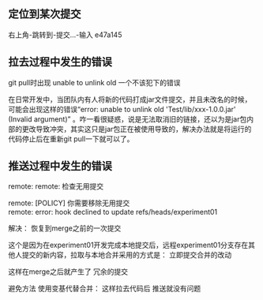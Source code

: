 ## 定位到某次提交
右上角-跳转到-提交...-输入 e47a145

## 拉去过程中发生的错误
git pull时出现 unable to unlink old 一个不该犯下的错误

在日常开发中，当团队内有人将新的代码打成jar文件提交，并且未改名的时候，可能会出现这样的错误“error: unable to unlink old 'Test/lib/xxx-1.0.0.jar' (Invalid argument)”    。咋一看很疑惑，说是无法取消旧的链接，还以为是jar包内部的更改导致冲突，其实这只是jar包正在被使用导致的，解决办法就是将运行的代码停止后在重新git pull一下就可以了。

## 推送过程中发生的错误
remote: 
remote: 检查无用提交        

remote: [POLICY] 你需要移除无用提交        
remote: error: hook declined to update refs/heads/experiment01 

解决：
恢复到merge之前的一次提交

这个是因为在experiment01开发完成本地提交后，远程experiment01分支存在其他人提交的新内容，拉取与本地合并采用的方式是：
立即提交合并的改动

这样在merge之后就产生了 冗余的提交

避免方法 使用变基代替合并： 这样拉去代码后 推送就没有问题
